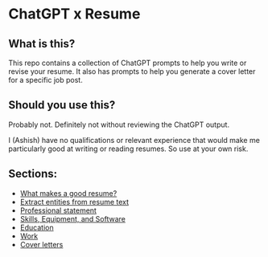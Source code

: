 # ChatGPT x Resume

## What is this?

This repo contains a collection of ChatGPT prompts to help you write or revise your resume. 
It also has prompts to help you generate a cover letter for a specific job post.

## Should you use this?

Probably not. Definitely not without reviewing the ChatGPT output.

I (Ashish) have no qualifications or relevant experience that would make me particularly good at writing or reading resumes.
So use at your own risk.

## Sections:

* [What makes a good resume?](01-good-resume.md)
* [Extract entities from resume text](02-extractors.md)
* [Professional statement](03-professional-statement.md)
* [Skills, Equipment, and Software](04-skills.md)
* [Education](05-education.md)
* [Work](06-work.md) 
* [Cover letters](07-cover-letter.md)